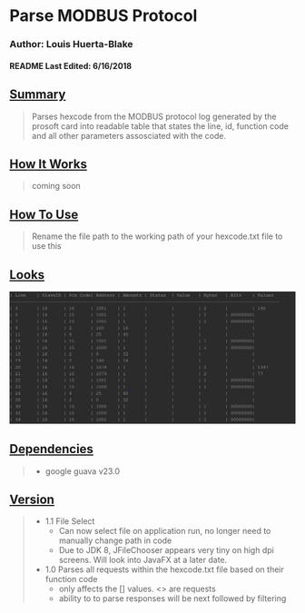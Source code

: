 <h1><b>Parse MODBUS Protocol</b></h1>

<h3><b>Author: Louis Huerta-Blake</b></h3>
<h4><b>README Last Edited: 6/16/2018</b><h4>

<h2><b><u>Summary</u></b></h2>

>Parses hexcode from the MODBUS protocol log generated by the prosoft card into readable table that states the line, id, function code and all other parameters assosciated with the code.

<h2><b><u>How It Works</u></b></h2>

>coming soon


<h2><b><u>How To Use</u></b></h2>

> Rename the file path to the working path of your hexcode.txt file to use this

<h2><b><u>Looks</u></b></h2>

![](https://raw.githubusercontent.com/Equable/parseMODBUS/master/hexcode%20parse.PNG)

<h2><b><u>Dependencies</u></b></h2>

>* google guava v23.0


<h2><b><u>Version</u></b></h2>

>* 1.1 File Select
>   * Can now select file on application run, no longer need to manually change path in code
>   * Due to JDK 8, JFileChooser appears very tiny on high dpi screens. Will look into JavaFX at a later date.
>* 1.0 Parses all requests within the hexcode.txt file based on their function code
>   * only affects the [] values. <> are requests
>   * ability to to parse responses will be next followed by filtering

